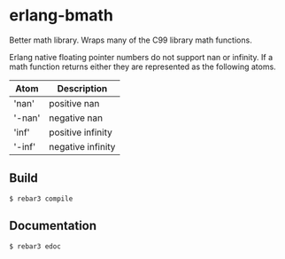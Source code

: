 erlang-bmath
=====

Better math library. Wraps many of the C99 library math functions. 

Erlang native floating pointer numbers do not support nan or infinity. If a math function returns either they are represented as the following atoms.

| Atom   | Description       |
| ------ | ----------------- |
| 'nan'  | positive nan      |
| '-nan' | negative nan      |
| 'inf'  | positive infinity |
| '-inf' | negative infinity |

Build
-----

    $ rebar3 compile

Documentation
----
    $ rebar3 edoc

